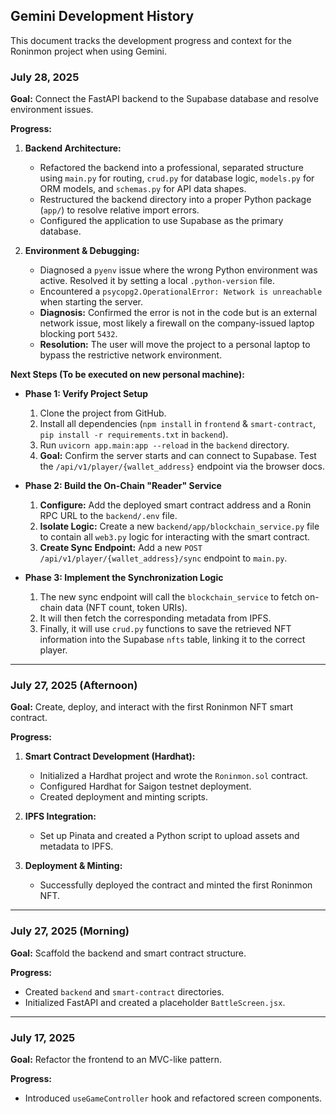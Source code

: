 ## Gemini Development History

This document tracks the development progress and context for the Roninmon project when using Gemini.

### July 28, 2025

**Goal:** Connect the FastAPI backend to the Supabase database and resolve environment issues.

**Progress:**

1.  **Backend Architecture:**
    *   Refactored the backend into a professional, separated structure using `main.py` for routing, `crud.py` for database logic, `models.py` for ORM models, and `schemas.py` for API data shapes.
    *   Restructured the backend directory into a proper Python package (`app/`) to resolve relative import errors.
    *   Configured the application to use Supabase as the primary database.

2.  **Environment & Debugging:**
    *   Diagnosed a `pyenv` issue where the wrong Python environment was active. Resolved it by setting a local `.python-version` file.
    *   Encountered a `psycopg2.OperationalError: Network is unreachable` when starting the server.
    *   **Diagnosis:** Confirmed the error is not in the code but is an external network issue, most likely a firewall on the company-issued laptop blocking port `5432`.
    *   **Resolution:** The user will move the project to a personal laptop to bypass the restrictive network environment.

**Next Steps (To be executed on new personal machine):**

*   **Phase 1: Verify Project Setup**
    1.  Clone the project from GitHub.
    2.  Install all dependencies (`npm install` in `frontend` & `smart-contract`, `pip install -r requirements.txt` in `backend`).
    3.  Run `uvicorn app.main:app --reload` in the `backend` directory.
    4.  **Goal:** Confirm the server starts and can connect to Supabase. Test the `/api/v1/player/{wallet_address}` endpoint via the browser docs.

*   **Phase 2: Build the On-Chain "Reader" Service**
    1.  **Configure:** Add the deployed smart contract address and a Ronin RPC URL to the `backend/.env` file.
    2.  **Isolate Logic:** Create a new `backend/app/blockchain_service.py` file to contain all `web3.py` logic for interacting with the smart contract.
    3.  **Create Sync Endpoint:** Add a new `POST /api/v1/player/{wallet_address}/sync` endpoint to `main.py`.

*   **Phase 3: Implement the Synchronization Logic**
    1.  The new sync endpoint will call the `blockchain_service` to fetch on-chain data (NFT count, token URIs).
    2.  It will then fetch the corresponding metadata from IPFS.
    3.  Finally, it will use `crud.py` functions to save the retrieved NFT information into the Supabase `nfts` table, linking it to the correct player.

---

### July 27, 2025 (Afternoon)

**Goal:** Create, deploy, and interact with the first Roninmon NFT smart contract.

**Progress:**

1.  **Smart Contract Development (Hardhat):**
    *   Initialized a Hardhat project and wrote the `Roninmon.sol` contract.
    *   Configured Hardhat for Saigon testnet deployment.
    *   Created deployment and minting scripts.

2.  **IPFS Integration:**
    *   Set up Pinata and created a Python script to upload assets and metadata to IPFS.

3.  **Deployment & Minting:**
    *   Successfully deployed the contract and minted the first Roninmon NFT.

---

### July 27, 2025 (Morning)

**Goal:** Scaffold the backend and smart contract structure.

**Progress:**
*   Created `backend` and `smart-contract` directories.
*   Initialized FastAPI and created a placeholder `BattleScreen.jsx`.

---

### July 17, 2025

**Goal:** Refactor the frontend to an MVC-like pattern.

**Progress:**
*   Introduced `useGameController` hook and refactored screen components.
